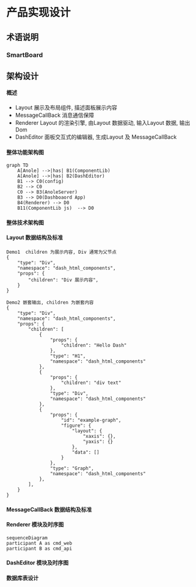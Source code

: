 # 产品实现设计
## 术语说明
### SmartBoard

## 架构设计

#### 概述
* Layout 展示及布局组件, 描述面板展示内容
* MessageCallBack 消息通信保障
* Renderer Layout 的渲染引擎, 由Layout 数据驱动, 输入Layout 数据, 输出Dom
* DashEditor 面板交互式的编辑器, 生成Layout 及 MessageCallBack 


#### 整体功能架构图

```mermaid
graph TD
    A[Anole] -->|has| B1(ComponentLib)
    A[Anole] -->|has| B2(DashEditor)
    B1 --> C0(config)
    B2 --> C0
    C0 --> B3(AnoleServer)
    B3 --> D0(Dashboaord App)
    B4(Renderer) --> D0
    B11(ComponentLib js)  --> D0 

```

#### 整体技术架构图
#### Layout 数据结构及标准


```
Demo1  children 为展示内容, Div 通常为父节点
{
    "type": "Div",
    "namespace": "dash_html_components",
    "props": {
        "children": "Div 展示内容",
    }
}

Demo2 嵌套输出, children 为嵌套内容
{
    "type": "Div",
    "namespace": "dash_html_components",
    "props": {
        "children": [
            {
                "props": {
                    "children": "Hello Dash"
                },
                "type": "H1",
                "namespace": "dash_html_components"
            },
            {
                "props": {
                    "children": "div text"
                },
                "type": "Div",
                "namespace": "dash_html_components"
            },
            {
                "props": {
                    "id": "example-graph",
                    "figure": {
                        "layout": {
                            "xaxis": {},
                            "yaxis": {}
                        },
                        "data": []
                    }
                },
                "type": "Graph",
                "namespace": "dash_html_components"
            },
        ],
    }
}
```


#### MessageCallBack 数据结构及标准
#### Renderer 模块及时序图
```mermaid
sequenceDiagram
participant A as cmd_web
participant B as cmd_api

```
#### DashEditor 模块及时序图
#### 数据库表设计

 





